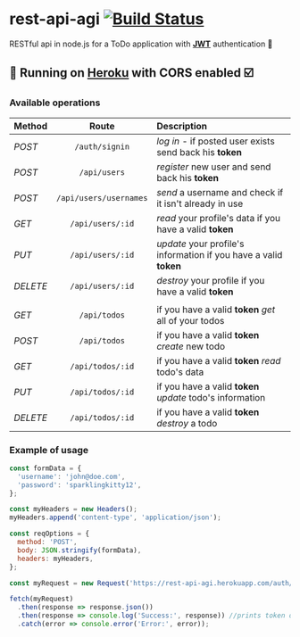 # rest-api-agi [![Build Status](https://travis-ci.org/radlinskii/rest-api-agi.svg?branch=master)](https://travis-ci.org/radlinskii/rest-api-agi)

RESTful api in node.js for a ToDo application with [**JWT**](https://jwt.io/) authentication :closed_lock_with_key:

## :rocket: Running on [Heroku](https://rest-api-agi.herokuapp.com) with CORS enabled :ballot_box_with_check:

### Available operations

| Method | Route | Description |
| :--- | :---: | :--- |
| *POST* | `/auth/signin` | *log in* - if posted user exists send back his **token** |
| *POST* | `/api/users` | *register* new user and send back his **token** |
| *POST* | `/api/users/usernames` | *send* a username and check if it isn't already in use |
| *GET* | `/api/users/:id` | *read* your profile's data if you have a valid **token** |
| *PUT* | `/api/users/:id` | *update* your profile's information if you have a valid **token** |
| *DELETE* | `/api/users/:id` | *destroy* your profile if you have a valid **token** |
|  |  |  |
| *GET* | `/api/todos` | if you have a valid **token** *get* all of your todos |
| *POST* | `/api/todos` | if you have a valid **token** *create* new todo |
| *GET* | `/api/todos/:id` | if you have a valid **token** *read* todo's data |
| *PUT* | `/api/todos/:id` | if you have a valid **token** *update* todo's information |
| *DELETE* | `/api/todos/:id` | if you have a valid **token** *destroy* a todo |

### Example of usage

```javascript
const formData = {
  'username': 'john@doe.com',
  'password': 'sparklingkitty12',
};

const myHeaders = new Headers();
myHeaders.append('content-type', 'application/json');

const reqOptions = {
  method: 'POST',
  body: JSON.stringify(formData),
  headers: myHeaders,
};

const myRequest = new Request('https://rest-api-agi.herokuapp.com/auth/signin', reqOptions);

fetch(myRequest)
  .then(response => response.json())
  .then(response => console.log('Success:', response)) //prints token on successfull authentication
  .catch(error => console.error('Error:', error));
```
